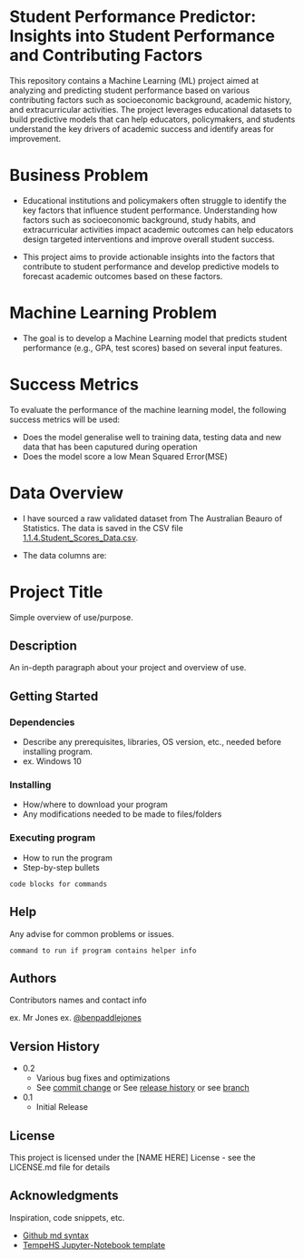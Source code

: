 # Student Performance Predictor: Insights into Student Performance and Contributing Factors

This repository contains a Machine Learning (ML) project aimed at analyzing and predicting student performance based on various contributing factors such as socioeconomic background, academic history, and extracurricular activities. The project leverages educational datasets to build predictive models that can help educators, policymakers, and students understand the key drivers of academic success and identify areas for improvement.

# Business Problem

- Educational institutions and policymakers often struggle to identify the key factors that influence student performance. Understanding how factors such as socioeconomic background, study habits, and extracurricular activities impact academic outcomes can help educators design targeted interventions and improve overall student success.

- This project aims to provide actionable insights into the factors that contribute to student performance and develop predictive models to forecast academic outcomes based on these factors.

# Machine Learning Problem

- The goal is to develop a Machine Learning model that predicts student performance (e.g., GPA, test scores) based on several input features.

# Success Metrics

To evaluate the performance of the machine learning model, the following success metrics will be used:

- Does the model generalise well to training data, testing data and new data that has been caputured during operation
- Does the model score a low Mean Squared Error(MSE)

# Data Overview

- I have sourced a raw validated dataset from The Australian Beauro of Statistics. The data is saved in the CSV file [1.1.4.Student_Scores_Data.csv](/1.Model_Development/1.1.Data_Wrangling/1.1.4.Student_Scores_Data.csv).

- The data columns are:

# Project Title

Simple overview of use/purpose.

## Description

An in-depth paragraph about your project and overview of use.

## Getting Started

### Dependencies

- Describe any prerequisites, libraries, OS version, etc., needed before installing program.
- ex. Windows 10

### Installing

- How/where to download your program
- Any modifications needed to be made to files/folders

### Executing program

- How to run the program
- Step-by-step bullets

```
code blocks for commands
```

## Help

Any advise for common problems or issues.

```
command to run if program contains helper info
```

## Authors

Contributors names and contact info

ex. Mr Jones
ex. [@benpaddlejones](https://github.com/benpaddlejones)

## Version History

- 0.2
  - Various bug fixes and optimizations
  - See [commit change]() or See [release history]() or see [branch]()
- 0.1
  - Initial Release

## License

This project is licensed under the [NAME HERE] License - see the LICENSE.md file for details

## Acknowledgments

Inspiration, code snippets, etc.

- [Github md syntax](https://docs.github.com/en/get-started/writing-on-github/getting-started-with-writing-and-formatting-on-github/basic-writing-and-formatting-syntax)
- [TempeHS Jupyter-Notebook template](https://github.com/TempeHS/TempeHS_Jupyter-Notebook_DevContainer)
